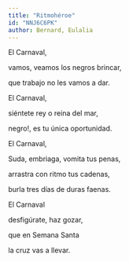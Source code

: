 ```yaml
---
title: "Ritmohéroe"
id: "NNJ6C6PK"
author: Bernard, Eulalia
---
```

<div data-schema-version="8"><p>El Carnaval,</p> <p>vamos, veamos los negros brincar,</p> <p>que trabajo no les vamos a dar.</p> <p></p> <p>El Carnaval,</p> <p>siéntete rey o reina del mar,</p> <p>negro!, es tu única oportunidad.</p> <p></p> <p>El Carnaval,</p> <p>Suda, embriaga, vomita tus penas,</p> <p>arrastra con ritmo tus cadenas,</p> <p>burla tres días de duras faenas.</p> <p></p> <p>El Carnaval</p> <p>desfigúrate, haz gozar,</p> <p>que en Semana Santa</p> <p>la cruz vas a llevar.</p> </div>